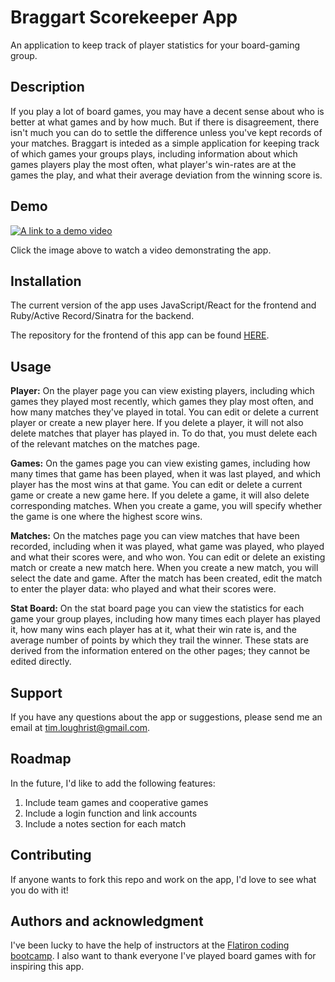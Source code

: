 # Braggart Scorekeeper App
An application to keep track of player statistics for your board-gaming group. 

## Description
If you play a lot of board games, you may have a decent sense about who is better at what games and by how much. But if there is disagreement, there isn't much you can do to settle the difference unless you've kept records of your matches. Braggart is inteded as a simple application for keeping track of which games your groups plays, including information about which games players play the most often, what player's win-rates are at the games the play, and what their average deviation from the winning score is.

## Demo
[![A link to a demo video](https://timloughrist.files.wordpress.com/2022/11/ksnip_20221112-054830.png)](https://youtu.be/TuNLKUgQ9EQ)

Click the image above to watch a video demonstrating the app.

## Installation
The current version of the app uses JavaScript/React for the frontend and Ruby/Active Record/Sinatra for the backend.

The repository for the frontend of this app can be found [HERE](https://github.com/tloughrist/phase-3-project-frontend).

## Usage

**Player:** On the player page you can view existing players, including which games they played most recently, which games they play most often, and how many matches they've played in total. You can edit or delete a current player or create a new player here. If you delete a player, it will not also delete matches that player has played in. To do that, you must delete each of the relevant matches on the matches page.

**Games:** On the games page you can view existing games, including how many times that game has been played, when it was last played, and which player has the most wins at that game. You can edit or delete a current game or create a new game here. If you delete a game, it will also delete corresponding matches. When you create a game, you will specify whether the game is one where the highest score wins.

**Matches:** On the matches page you can view matches that have been recorded, including when it was played, what game was played, who played and what their scores were, and who won. You can edit or delete an existing match or create a new match here. When you create a new match, you will select the date and game. After the match has been created, edit the match to enter the player data: who played and what their scores were.

**Stat Board:** On the stat board page you can view the statistics for each game your group playes, including how many times each player has played it, how many wins each player has at it, what their win rate is, and the average number of points by which they trail the winner. These stats are derived from the information entered on the other pages; they cannot be edited directly.

## Support
If you have any questions about the app or suggestions, please send me an email at tim.loughrist@gmail.com.

## Roadmap
In the future, I'd like to add the following features:

1. Include team games and cooperative games
2. Include a login function and link accounts
3. Include a notes section for each match

## Contributing
If anyone wants to fork this repo and work on the app, I'd love to see what you do with it!

## Authors and acknowledgment
I've been lucky to have the help of instructors at the [Flatiron coding bootcamp](https://flatironschool.com/welcome-to-flatiron-school/?utm_source=Google&utm_medium=ppc&utm_campaign=12728169833&utm_content=127574232664&utm_term=flatiron&uqaid=513747011248&CjwKCAjwsMGYBhAEEiwAGUXJafADpgJFbJ4--7MTNBIDgpVzlW_ojAyku7GlAFULzRS0BW5RBpdGFBoCjNEQAvD_BwE&gclid=CjwKCAjwsMGYBhAEEiwAGUXJafADpgJFbJ4--7MTNBIDgpVzlW_ojAyku7GlAFULzRS0BW5RBpdGFBoCjNEQAvD_BwE). I also want to thank everyone I've played board games with for inspiring this app.
